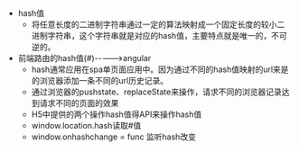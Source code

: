 * hash值
	* 将任意长度的二进制字符串通过一定的算法映射成一个固定长度的较小二进制字符串，这个字符串就是对应的hash值，主要特点就是唯一的，不可逆的。
* 前端路由的hash值(#)----->angular
	* hash通常应用在spa单页面应用中。因为通过不同的hash值映射的url来是的浏览器添加一条不同的url历史记录。
	* 通过浏览器的pushstate、replaceState来操作，请求不同的浏览器记录达到请求不同的页面的效果
	* H5中提供的两个操作hash值得API来操作hash值
	* window.location.hash读取#值
	* window.onhashchange = func 监听hash改变